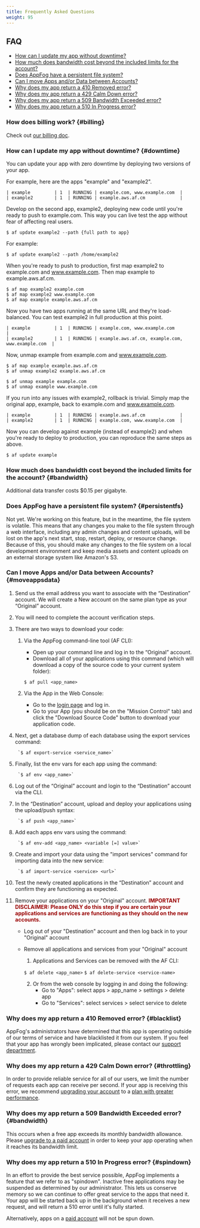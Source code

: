 ```yaml
---
title: Frequently Asked Questions
weight: 95
---
```

## FAQ

* [How can I update my app without downtime?](#downtime)
* [How much does bandwidth cost beyond the included limits for the account?](#bandwidth)
* [Does AppFog have a persistent file system?](#persistentfs)
* [Can I move Apps and/or Data between Accounts?](#moveappsdata)
* [Why does my app return a 410 Removed error?](#blacklist)
* [Why does my app return a 429 Calm Down error?](#throttling)
* [Why does my app return a 509 Bandwidth Exceeded error?](#bandwidth)
* [Why does my app return a 510 In Progress error?](#spindown)

### How does billing work? {#billing}

Check out [our billing doc](/billing).

### How can I update my app without downtime? {#downtime}

You can update your app with zero downtime by deploying two versions of your app.

For example, here are the apps "example" and "example2".

    | example         | 1  | RUNNING | example.com, www.example.com  |
    | example2        | 1  | RUNNING | example.aws.af.cm             |

Develop on the second app, example2, deploying new code until you're ready to push to example.com. This way you can live test the app without fear of affecting real users. 

    $ af update example2 --path {full path to app}

For example:

    $ af update example2 --path /home/example2

When you're ready to push to production, first map example2 to example.com and www.example.com. Then map example to example.aws.af.cm.

    $ af map example2 example.com 
    $ af map example2 www.example.com 
    $ af map example example.aws.af.cm 

Now you have two apps running at the same URL and they're load-balanced. You can test example2 in full production at this point.

    | example         | 1  | RUNNING | example.com, www.example.com                     |
    | example2        | 1  | RUNNING | example.aws.af.cm, example.com, www.example.com  |

Now, unmap example from example.com and www.example.com.

    $ af map example example.aws.af.cm 
    $ af unmap example2 example.aws.af.cm 

    $ af unmap example example.com 
    $ af unmap example www.example.com 

If you run into any issues with example2, rollback is trivial. Simply map the original app, example, back to example.com and www.example.com. 

    | example         | 1  | RUNNING | example.aws.af.cm             |
    | example2        | 1  | RUNNING | example.com, www.example.com  |

 Now you can develop against example (instead of example2) and when you're ready to deploy to production, you can reproduce the same steps as above.

    $ af update example

### How much does bandwidth cost beyond the included limits for the account? {#bandwidth}

Additional data transfer costs $0.15 per gigabyte.


### Does AppFog have a persistent file system? {#persistentfs}

Not yet. We're working on this feature, but in the meantime, the file system is volatile. This means that any changes you make to the file system through a web interface, including any admin changes and content uploads, will be lost on the app's next start, stop, restart, deploy, or resource change. Because of this, you should make any changes to the file system on a local development environment and keep media assets and content uploads on an external storage system like Amazon's S3. 


### Can I move Apps and/or Data between Accounts? {#moveappsdata}

1. Send us the email address you want to associate with the “Destination” account. We will create a New account on the same plan type as your “Original” account.

2. You will need to complete the account verification steps.

3. There are two ways to download your code:
    1. Via the AppFog command-line tool (AF CLI):
        * Open up your command line and log in to the “Original” account.
        * Download all of your applications using this command (which will download a copy of the source code to your current system folder):

        `$ af pull <app_name>` 

    2. Via the App in the Web Console:
        * Go to the [login page](https://console.appfog.com/login) and log in.
        * Go to your App (you should be on the "Mission Control" tab) and click the "Download Source Code" button to download your application code.

4. Next, get a database dump of each database using the export services command: 

        `$ af export-service <service_name>`


5. Finally, list the env vars for each app using the command:

        `$ af env <app_name>`


6. Log out of the “Original” account and login to the “Destination” account via the CLI.

7. In the “Destination” account, upload and deploy your applications using the upload/push syntax:

        `$ af push <app_name>`


8. Add each apps env vars using the command:

        `$ af env-add <app_name> <variable [=] value>`


9. Create and import your data using the "import services" command for importing data into the new service:

        `$ af import-service <service> <url>`

    
10. Test the newly created applications in the “Destination” account and confirm they are functioning as expected.

11. Remove your applications on your "Original" account. <span style="color: #990000;">**IMPORTANT DISCLAIMER:  Please ONLY do this step if you are certain your applications and services are functioning as they should on the new accounts.**</span>
    * Log out of your "Destination" account and then log back in to your "Original" account
    * Remove all applications and services from your "Original" account
        1. Applications and Services can be removed with the AF CLI:

        `$ af delete <app_name>`
        `$ af delete-service <service-name>`


        2. Or from the web console by logging in and doing the following:
            * Go to "Apps": select apps > app_name > settings > delete app
            * Go to "Services": select services > select service to delete


### Why does my app return a 410 Removed error? {#blacklist}

AppFog's administrators have determined that this app is operating outside of our terms of service and have blacklisted it from our system. If you feel that your app has wrongly been implicated, please contact our [support department](https://support.appfog.com/).


### Why does my app return a 429 Calm Down error? {#throttling}

In order to provide reliable service for all of our users, we limit the number of requests each app can receive per second. If your app is receiving this error, we recommend [upgrading your account](https://console.appfog.com/#plans) to a [plan with greater performance](https://www.appfog.com/pricing/).


### Why does my app return a 509 Bandwidth Exceeded error? {#bandwidth}

This occurs when a free app exceeds its monthly bandwidth allowance. Please [upgrade to a paid account](https://console.appfog.com/#plans) in order to keep your app operating when it reaches its bandwidth limit.


### Why does my app return a 510 In Progress error? {#spindown}

In an effort to provide the best service possible, AppFog implements a feature that we refer to as "spindown". Inactive free applications may be suspended as determined by our administrator. This lets us conserve memory so we can continue to offer great service to the apps that need it. Your app will be started back up in the background when it receives a new request, and will return a 510 error until it's fully started.

Alternatively, apps on a [paid account](https://www.appfog.com/pricing/) will not be spun down.
